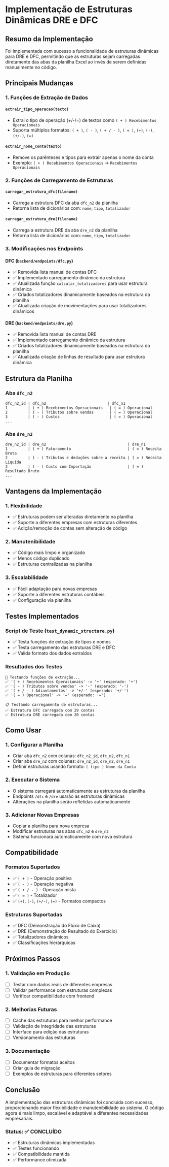 # Implementação de Estruturas Dinâmicas DRE e DFC

## Resumo da Implementação

Foi implementada com sucesso a funcionalidade de estruturas dinâmicas para DRE e DFC, permitindo que as estruturas sejam carregadas diretamente das abas da planilha Excel ao invés de serem definidas manualmente no código.

## Principais Mudanças

### 1. Funções de Extração de Dados

#### `extrair_tipo_operacao(texto)`
- Extrai o tipo de operação (+/-/=) de textos como `( + ) Recebimentos Operacionais`
- Suporta múltiplos formatos: `( + )`, `( - )`, `( + / - )`, `( = )`, `(+)`, `(-)`, `(+/-)`, `(=)`

#### `extrair_nome_conta(texto)`
- Remove os parênteses e tipos para extrair apenas o nome da conta
- Exemplo: `( + ) Recebimentos Operacionais` → `Recebimentos Operacionais`

### 2. Funções de Carregamento de Estruturas

#### `carregar_estrutura_dfc(filename)`
- Carrega a estrutura DFC da aba `dfc_n2` da planilha
- Retorna lista de dicionários com: `nome`, `tipo`, `totalizador`

#### `carregar_estrutura_dre(filename)`
- Carrega a estrutura DRE da aba `dre_n2` da planilha
- Retorna lista de dicionários com: `nome`, `tipo`, `totalizador`

### 3. Modificações nos Endpoints

#### DFC (`backend/endpoints/dfc.py`)
- ✅ Removida lista manual de contas DFC
- ✅ Implementado carregamento dinâmico da estrutura
- ✅ Atualizada função `calcular_totalizadores` para usar estrutura dinâmica
- ✅ Criados totalizadores dinamicamente baseados na estrutura da planilha
- ✅ Atualizada criação de movimentações para usar totalizadores dinâmicos

#### DRE (`backend/endpoints/dre.py`)
- ✅ Removida lista manual de contas DRE
- ✅ Implementado carregamento dinâmico da estrutura
- ✅ Criados totalizadores dinamicamente baseados na estrutura da planilha
- ✅ Atualizada criação de linhas de resultado para usar estrutura dinâmica

## Estrutura da Planilha

### Aba `dfc_n2`
```
dfc_n2_id | dfc_n2                           | dfc_n1
1         | ( + ) Recebimentos Operacionais   | ( = ) Operacional
2         | ( - ) Tributos sobre vendas       | ( = ) Operacional
3         | ( - ) Custos                      | ( = ) Operacional
...
```

### Aba `dre_n2`
```
dre_n2_id | dre_n2                                    | dre_n1
1         | ( + ) Faturamento                         | ( = ) Receita Bruta
2         | ( - ) Tributos e deduções sobre a receita | ( = ) Receita Líquida
3         | ( - ) Custo com Importação                | ( = ) Resultado Bruto
...
```

## Vantagens da Implementação

### 1. Flexibilidade
- ✅ Estruturas podem ser alteradas diretamente na planilha
- ✅ Suporte a diferentes empresas com estruturas diferentes
- ✅ Adição/remoção de contas sem alteração de código

### 2. Manutenibilidade
- ✅ Código mais limpo e organizado
- ✅ Menos código duplicado
- ✅ Estruturas centralizadas na planilha

### 3. Escalabilidade
- ✅ Fácil adaptação para novas empresas
- ✅ Suporte a diferentes estruturas contábeis
- ✅ Configuração via planilha

## Testes Implementados

### Script de Teste (`test_dynamic_structure.py`)
- ✅ Testa funções de extração de tipos e nomes
- ✅ Testa carregamento das estruturas DRE e DFC
- ✅ Valida formato dos dados extraídos

### Resultados dos Testes
```
🧪 Testando funções de extração...
✅ '( + ) Recebimentos Operacionais' -> '+' (esperado: '+')
✅ '( - ) Tributos sobre vendas' -> '-' (esperado: '-')
✅ '( + / - ) Adiantamentos' -> '+/-' (esperado: '+/-')
✅ '( = ) Operacional' -> '=' (esperado: '=')

📋 Testando carregamento de estruturas...
✅ Estrutura DFC carregada com 29 contas
✅ Estrutura DRE carregada com 20 contas
```

## Como Usar

### 1. Configurar a Planilha
- Criar aba `dfc_n2` com colunas: `dfc_n2_id`, `dfc_n2`, `dfc_n1`
- Criar aba `dre_n2` com colunas: `dre_n2_id`, `dre_n2`, `dre_n1`
- Definir estruturas usando formato: `( tipo ) Nome da Conta`

### 2. Executar o Sistema
- O sistema carregará automaticamente as estruturas da planilha
- Endpoints `/dfc` e `/dre` usarão as estruturas dinâmicas
- Alterações na planilha serão refletidas automaticamente

### 3. Adicionar Novas Empresas
- Copiar a planilha para nova empresa
- Modificar estruturas nas abas `dfc_n2` e `dre_n2`
- Sistema funcionará automaticamente com nova estrutura

## Compatibilidade

### Formatos Suportados
- ✅ `( + )` - Operação positiva
- ✅ `( - )` - Operação negativa  
- ✅ `( + / - )` - Operação mista
- ✅ `( = )` - Totalizador
- ✅ `(+)`, `(-)`, `(+/-)`, `(=)` - Formatos compactos

### Estruturas Suportadas
- ✅ DFC (Demonstração do Fluxo de Caixa)
- ✅ DRE (Demonstração do Resultado do Exercício)
- ✅ Totalizadores dinâmicos
- ✅ Classificações hierárquicas

## Próximos Passos

### 1. Validação em Produção
- [ ] Testar com dados reais de diferentes empresas
- [ ] Validar performance com estruturas complexas
- [ ] Verificar compatibilidade com frontend

### 2. Melhorias Futuras
- [ ] Cache das estruturas para melhor performance
- [ ] Validação de integridade das estruturas
- [ ] Interface para edição das estruturas
- [ ] Versionamento das estruturas

### 3. Documentação
- [ ] Documentar formatos aceitos
- [ ] Criar guia de migração
- [ ] Exemplos de estruturas para diferentes setores

## Conclusão

A implementação das estruturas dinâmicas foi concluída com sucesso, proporcionando maior flexibilidade e manutenibilidade ao sistema. O código agora é mais limpo, escalável e adaptável a diferentes necessidades empresariais.

### Status: ✅ CONCLUÍDO
- ✅ Estruturas dinâmicas implementadas
- ✅ Testes funcionando
- ✅ Compatibilidade mantida
- ✅ Performance otimizada 